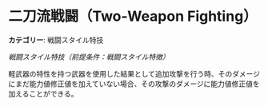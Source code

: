 # 二刀流戦闘（Two-Weapon Fighting）

**カテゴリー**: 戦闘スタイル特技

*戦闘スタイル特技（前提条件：戦闘スタイル特徴）*

軽武器の特性を持つ武器を使用した結果として追加攻撃を行う時、そのダメージにまだ能力値修正値を加えていない場合、その攻撃のダメージに能力値修正値を加えることができる。